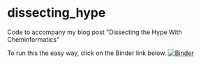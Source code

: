 # dissecting_hype
Code to accompany my blog post "Dissecting the Hype With Cheminformatics"

To run this the easy way, click on the Binder link below.
[![Binder](https://mybinder.org/badge_logo.svg)](https://mybinder.org/v2/gh/PatWalters/dissecting_hype/master?filepath=dissecting_hype.ipynb)
